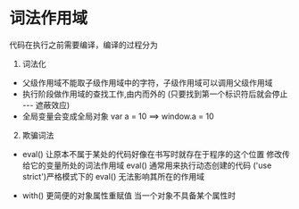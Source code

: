 # 词法作用域

代码在执行之前需要编译，编译的过程分为

1. 词法化
 - 父级作用域不能取子级作用域中的字符，子级作用域可以调用父级作用域
 - 执行阶段做作用域的查找工作,由内而外的 (只要找到第一个标识符后就会停止 --- 遮蔽效应)
 - 全局变量会变成全局对象  var a = 10  ==> window.a = 10

2. 欺骗词法
 - eval() 让原本不属于某处的代码好像在书写时就存在于程序的这个位置 修改传给它的变量所处的词法作用域
          eval() 通常用来执行动态创建的代码
          ('use strict')严格模式下的 eval() 无法影响其所在的作用域
 
 - with() 更简便的对象属性重赋值
          当一个对象不具备某个属性时